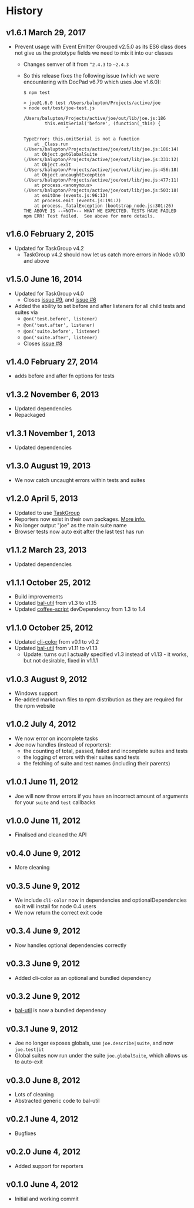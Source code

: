# History

## v1.6.1 March 29, 2017
- Prevent usage with Event Emitter Grouped v2.5.0 as its ES6 class does not give us the prototype fields we need to mix it into our classes
	- Changes semver of it from `^2.4.3` to `~2.4.3`
	- So this release fixes the following issue (which we were encountering with DocPad v6.79 which uses Joe v1.6.0):

		```
		$ npm test

		> joe@1.6.0 test /Users/balupton/Projects/active/joe
		> node out/test/joe-test.js

		/Users/balupton/Projects/active/joe/out/lib/joe.js:186
				this.emitSerial('before', (function(_this) {
						^

		TypeError: this.emitSerial is not a function
			at _Class.run (/Users/balupton/Projects/active/joe/out/lib/joe.js:186:14)
			at Object.getGlobalSuite (/Users/balupton/Projects/active/joe/out/lib/joe.js:331:12)
			at Object.exit (/Users/balupton/Projects/active/joe/out/lib/joe.js:456:18)
			at Object.uncaughtException (/Users/balupton/Projects/active/joe/out/lib/joe.js:477:11)
			at process.<anonymous> (/Users/balupton/Projects/active/joe/out/lib/joe.js:503:18)
			at emitOne (events.js:96:13)
			at process.emit (events.js:191:7)
			at process._fatalException (bootstrap_node.js:301:26)
		THE ABOVE IS -->NOT<-- WHAT WE EXPECTED. TESTS HAVE FAILED
		npm ERR! Test failed.  See above for more details.
		```

## v1.6.0 February 2, 2015
- Updated for TaskGroup v4.2
	- TaskGroup v4.2 should now let us catch more errors in Node v0.10 and above

## v1.5.0 June 16, 2014
- Updated for TaskGroup v4.0
	- Closes [issue #9](https://github.com/bevry/joe/issues/9), and [issue #6](https://github.com/bevry/joe/issues/6)
- Added the ability to set before and after listeners for all child tests and suites via
	- `@on('test.before', listener)`
	- `@on('test.after', listener)`
	- `@on('suite.before', listener)`
	- `@on('suite.after', listener)`
	- Closes [issue #8](https://github.com/bevry/joe/issues/8)

## v1.4.0 February 27, 2014
- adds before and after fn options for tests

## v1.3.2 November 6, 2013
- Updated dependencies
- Repackaged

## v1.3.1 November 1, 2013
- Updated dependencies

## v1.3.0 August 19, 2013
- We now catch uncaught errors within tests and suites

## v1.2.0 April 5, 2013
- Updated to use [TaskGroup](https://npmjs.org/package/taskgroup)
- Reporters now exist in their own packages. [More info.](https://github.com/bevry/joe/wiki/Using-Custom-Reporters)
- No longer output "joe" as the main suite name
- Browser tests now auto exit after the last test has run

## v1.1.2 March 23, 2013
- Updated dependencies

## v1.1.1 October 25, 2012
- Build improvements
- Updated [bal-util](https://github.com/balupton/bal-util) from v1.3 to v1.15
- Updated [coffee-script](https://github.com/jashkenas/coffee-script) devDependency from 1.3 to 1.4

## v1.1.0 October 25, 2012
- Updated [cli-color](https://github.com/medikoo/cli-color) from v0.1 to v0.2
- Updated [bal-util](https://github.com/balupton/bal-util) from v1.11 to v1.13
	- Update: turns out I actually specified v1.3 instead of v1.13 - it works, but not desirable, fixed in v1.1.1

## v1.0.3 August 9, 2012
- Windows support
- Re-added markdown files to npm distribution as they are required for the npm website

## v1.0.2 July 4, 2012
- We now error on incomplete tasks
- Joe now handles (instead of reporters):
	- the counting of total, passed, failed and incomplete suites and tests
	- the logging of errors with their suites sand tests
	- the fetching of suite and test names (including their parents)

## v1.0.1 June 11, 2012
- Joe will now throw errors if you have an incorrect amount of arguments for your `suite` and `test` callbacks

## v1.0.0 June 11, 2012
- Finalised and cleaned the API

## v0.4.0 June 9, 2012
- More cleaning

## v0.3.5 June 9, 2012
- We include `cli-color` now in dependencies and optionalDependencies so it will install for node 0.4 users
- We now return the correct exit code

## v0.3.4 June 9, 2012
- Now handles optional dependencies correctly

## v0.3.3 June 9, 2012
- Added cli-color as an optional and bundled dependency

## v0.3.2 June 9, 2012
- [bal-util](https://github.com/balupton/bal-util) is now a bundled dependency

## v0.3.1 June 9, 2012
- Joe no longer exposes globals, use `joe.describe|suite`, and now `joe.test|it`
- Global suites now run under the suite `joe.globalSuite`, which allows us to auto-exit

## v0.3.0 June 8, 2012
- Lots of cleaning
- Abstracted generic code to bal-util

## v0.2.1 June 4, 2012
- Bugfixes

## v0.2.0 June 4, 2012
- Added support for reporters

## v0.1.0 June 4, 2012
- Initial and working commit